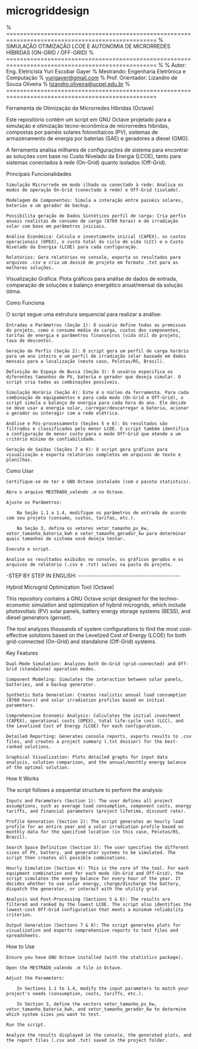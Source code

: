 # microgriddesign
% ==================================================================================================
% SIMULAÇÃO OTIMIZAÇÃO LCOE E AUTONOMIA DE MICRORREDES HÍBRIDAS (ON-GRID / OFF-GRID)
% ==================================================================================================
%
% Autor: Eng. Eletricista Yuri Escobar Gayer
% Mestrando: Engenharia Eletrônica e Computação 
% yurigayer@gmail.com
% Prof. Orientador: Lizandro de Souza Oliveira 
% lizandro.oliveira@ucpel.edu.br
% ==================================================================================================

Ferramenta de Otimização de Microrredes Híbridas (Octave)

Este repositório contém um script em GNU Octave projetado para a simulação e otimização tecno-econômica de microrredes híbridas, compostas por painéis solares fotovoltaicos (PV), sistemas de armazenamento de energia por baterias (SAE) e geradores a diesel (GMG).

A ferramenta analisa milhares de configurações de sistema para encontrar as soluções com base no Custo Nivelado da Energia (LCOE), tanto para sistemas conectados à rede (On-Grid) quanto isolados (Off-Grid).

Principais Funcionalidades

    Simulação Microrrede em modo ilhado ou conectado à rede: Analisa os modos de operação On-Grid (conectado à rede) e Off-Grid (isolado).
  
    Modelagem de Componentes: Simula a interação entre painéis solares, baterias e um gerador de backup.

    Possibilita geração de Dados Sintéticos perfil de carga: Cria perfis anuais realistas de consumo de carga (8760 horas) e de irradiação solar com base em parâmetros iniciais.

    Análise Econômica: Calcula o investimento inicial (CAPEX), os custos operacionais (OPEX), o custo total do ciclo de vida (LCC) e o Custo Nivelado da Energia (LCOE) para cada configuração.

    Relatórios: Gera relatórios no console, exporta os resultados para arquivos .csv e cria um dossiê de projeto em formato .txt para as melhores soluções.

  Visualização Gráfica: Plota gráficos  para análise de dados de entrada, comparação de soluções e balanço energético anual/mensal da solução ótima.

Como Funciona

O script segue uma estrutura sequencial para realizar a análise:

    Entradas e Parâmetros (Seção 1): O usuário define todas as premissas do projeto, como o consumo médio da carga, custos dos componentes, tarifas de energia e parâmetros financeiros (vida útil do projeto, taxa de desconto).

    Geração de Perfis (Seção 2): O script gera um perfil de carga horário para um ano inteiro e um perfil de irradiação solar baseado em dados mensais para a localização (neste caso, Pelotas/RS, Brasil).

    Definição do Espaço de Busca (Seção 3): O usuário especifica os diferentes tamanhos de PV, bateria e gerador que deseja simular. O script cria todas as combinações possíveis.

    Simulação Horária (Seção 4): Este é o núcleo da ferramenta. Para cada combinação de equipamentos e para cada modo (On-Grid e Off-Grid), o script simula o balanço de energia para cada hora do ano. Ele decide se deve usar a energia solar, carregar/descarregar a bateria, acionar o gerador ou interagir com a rede elétrica.

    Análise e Pós-processamento (Seções 5 e 6): Os resultados são filtrados e classificados pelo menor LCOE. O script também identifica a configuração de menor custo para o modo Off-Grid que atende a um critério mínimo de confiabilidade.

    Geração de Saídas (Seções 7 e 8): O script gera gráficos para visualização e exporta relatórios completos em arquivos de texto e planilhas.

Como Usar

    Certifique-se de ter o GNU Octave instalado (com o pacote statistics).

    Abra o arquivo MESTRADO_valendo .m no Octave.

    Ajuste os Parâmetros:

        Na Seção 1.1 a 1.4, modifique os parâmetros de entrada de acordo com seu projeto (consumo, custos, tarifas, etc.).

        Na Seção 3, defina os vetores vetor_tamanho_pv_kw, vetor_tamanho_bateria_kwh e vetor_tamanho_gerador_kw para determinar quais tamanhos de sistema você deseja testar.

    Execute o script.

    Analise os resultados exibidos no console, os gráficos gerados e os arquivos de relatório (.csv e .txt) salvos na pasta do projeto.


-STEP BY STEP IN ENGLISH: -------------------------------------------

Hybrid Microgrid Optimization Tool (Octave)

This repository contains a GNU Octave script designed for the techno-economic simulation and optimization of hybrid microgrids, which include photovoltaic (PV) solar panels, battery energy storage systems (BESS), and diesel generators (genset).

The tool analyzes thousands of system configurations to find the most cost-effective solutions based on the Levelized Cost of Energy (LCOE) for both grid-connected (On-Grid) and standalone (Off-Grid) systems.

Key Features

    Dual-Mode Simulation: Analyzes both On-Grid (grid-connected) and Off-Grid (standalone) operation modes.

    Component Modeling: Simulates the interaction between solar panels, batteries, and a backup generator.

    Synthetic Data Generation: Creates realistic annual load consumption (8760 hours) and solar irradiation profiles based on initial parameters.

    Comprehensive Economic Analysis: Calculates the initial investment (CAPEX), operational costs (OPEX), total life-cycle cost (LCC), and the Levelized Cost of Energy (LCOE) for each configuration.

    Detailed Reporting: Generates console reports, exports results to .csv files, and creates a project summary (.txt dossier) for the best-ranked solutions.

    Graphical Visualization: Plots detailed graphs for input data analysis, solution comparison, and the annual/monthly energy balance of the optimal solution.

How It Works

The script follows a sequential structure to perform the analysis:

    Inputs and Parameters (Section 1): The user defines all project assumptions, such as average load consumption, component costs, energy tariffs, and financial parameters (project lifetime, discount rate).

    Profile Generation (Section 2): The script generates an hourly load profile for an entire year and a solar irradiation profile based on monthly data for the specified location (in this case, Pelotas/RS, Brazil).

    Search Space Definition (Section 3): The user specifies the different sizes of PV, battery, and generator systems to be simulated. The script then creates all possible combinations.

    Hourly Simulation (Section 4): This is the core of the tool. For each equipment combination and for each mode (On-Grid and Off-Grid), the script simulates the energy balance for every hour of the year. It decides whether to use solar energy, charge/discharge the battery, dispatch the generator, or interact with the utility grid.

    Analysis and Post-Processing (Sections 5 & 6): The results are filtered and ranked by the lowest LCOE. The script also identifies the lowest-cost Off-Grid configuration that meets a minimum reliability criterion.

    Output Generation (Sections 7 & 8): The script generates plots for visualization and exports comprehensive reports to text files and spreadsheets.

How to Use

    Ensure you have GNU Octave installed (with the statistics package).

    Open the MESTRADO_valendo .m file in Octave.

    Adjust the Parameters:

        In Sections 1.1 to 1.4, modify the input parameters to match your project's needs (consumption, costs, tariffs, etc.).

        In Section 3, define the vectors vetor_tamanho_pv_kw, vetor_tamanho_bateria_kwh, and vetor_tamanho_gerador_kw to determine which system sizes you want to test.

    Run the script.

    Analyze the results displayed in the console, the generated plots, and the report files (.csv and .txt) saved in the project folder.
